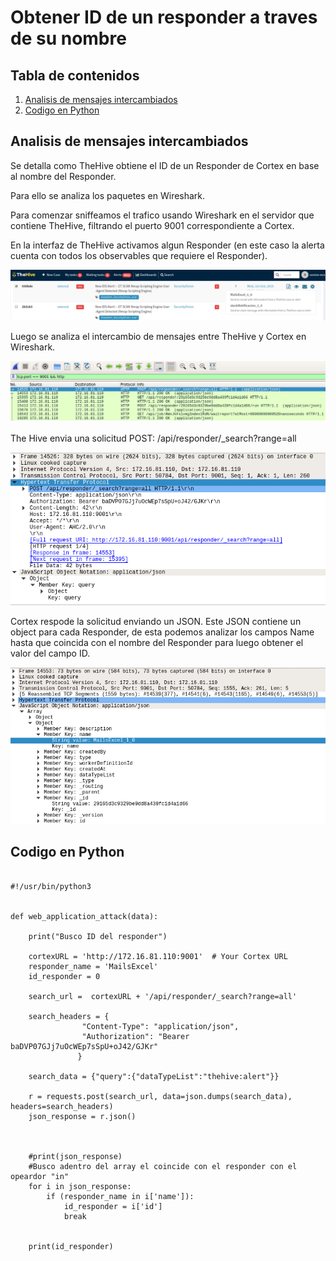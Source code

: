 # Obtener ID de un responder a traves de su nombre

## Tabla de contenidos

1. [Analisis de mensajes intercambiados](#analisis-de-mensajes-intercambiados)
2. [Codigo en Python](#codigo-en-python)


## Analisis de mensajes intercambiados

Se detalla como TheHive obtiene el ID de un Responder de Cortex en base al 
nombre del Responder.

Para ello se analiza los paquetes en Wireshark.

Para comenzar sniffeamos el trafico usando Wireshark en el servidor que
contiene TheHive, filtrando el puerto 9001 correspondiente a Cortex.

En la interfaz de TheHive activamos algun Responder (en este caso la alerta cuenta
con todos los observables que requiere el Responder).


![](imagenes/obtener_ID_responder_1.png)


Luego se analiza el intercambio de mensajes entre TheHive y Cortex en Wireshark.


![](imagenes/obtener_ID_responder_2.png)


The Hive envia una solicitud POST: /api/responder/_search?range=all 


![](imagenes/obtener_ID_responder_3.png)


Cortex respode la solicitud enviando un JSON. Este JSON contiene un object para
cada Responder, de esta podemos analizar los campos Name hasta que coincida con
el nombre del Responder para luego obtener el valor del campo ID.


![](imagenes/obtener_ID_responder_4.png)


## Codigo en Python

```

#!/usr/bin/python3


def web_application_attack(data):

    print("Busco ID del responder")

    cortexURL = 'http://172.16.81.110:9001'  # Your Cortex URL
    responder_name = 'MailsExcel'
    id_responder = 0

    search_url =  cortexURL + '/api/responder/_search?range=all'

    search_headers = {
                "Content-Type": "application/json",
                "Authorization": "Bearer baDVP07GJj7uOcWEp7sSpU+oJ42/GJKr"
               }

    search_data = {"query":{"dataTypeList":"thehive:alert"}}

    r = requests.post(search_url, data=json.dumps(search_data), headers=search_headers)
    json_response = r.json()



    #print(json_response)
    #Busco adentro del array el coincide con el responder con el opeardor "in"
    for i in json_response:
        if (responder_name in i['name']):
            id_responder = i['id']
            break


    print(id_responder)




